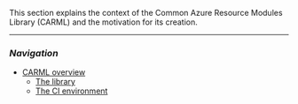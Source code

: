 This section explains the context of the Common Azure Resource Modules Library (CARML) and the motivation for its creation.

---

### _Navigation_
- [CARML overview](./The%20context%20-%20CARML%20overview)
  - [The library](./The%20context%20-%20CARML%20library)
  - [The CI environment](./The%20context%20-%20CARML%20CI%20environment)

